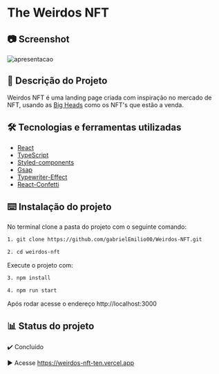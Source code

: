 # The Weirdos NFT

## 📷 Screenshot
![apresentacao](https://user-images.githubusercontent.com/72055099/196732125-994712d3-2d59-44bc-9a43-1f7d4442dae0.gif)

## 🧭 Descrição do Projeto
Weirdos NFT é uma landing page criada com inspiração no mercado de NFT, usando as [Big Heads](https://bigheads.io) como os NFT's que estão a venda.

## 🛠️ Tecnologias e ferramentas utilizadas
- [React](https://pt-br.reactjs.org)
- [TypeScript](https://www.typescriptlang.org)
- [Styled-components](https://styled-components.com)
- [Gsap](https://greensock.com/gsap/)
- [Typewriter-Effect](https://www.npmjs.com/package/typewriter-effect)
- [React-Confetti](https://www.npmjs.com/package/react-confetti)

## ⌨️ Instalação do projeto

No terminal clone a pasta do projeto com o seguinte comando:

```bash
1. git clone https://github.com/gabrielEmilio00/Weirdos-NFT.git

2. cd weirdos-nft
```


Execute o projeto com: 

```bash
3. npm install

4. npm run start
```

Após rodar acesse o endereço http://localhost:3000

## 📊 Status do projeto
✔️ Concluído

▶️ Acesse https://weirdos-nft-ten.vercel.app
